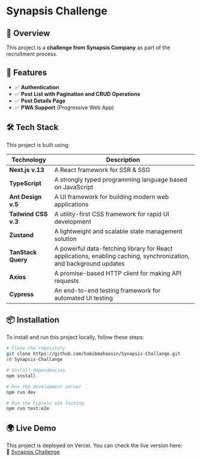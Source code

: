 # Synapsis Challenge

## 📌 Overview

This project is a **challenge from Synapsis Company** as part of the recruitment process.

## 🚀 Features

- ✅ **Authentication**
- ✅ **Post List with Pagination and CRUD Operations**
- ✅ **Post Details Page**
- ✅ **PWA Support** (Progressive Web App)

## 🛠 Tech Stack

This project is built using:

| Technology           | Description                                                                                                        |
| -------------------- | ------------------------------------------------------------------------------------------------------------------ |
| **Next.js v.13**     | A React framework for SSR & SSG                                                                                    |
| **TypeScript**       | A strongly typed programming language based on JavaScript                                                          |
| **Ant Design v.5**   | A UI framework for building modern web applications                                                                |
| **Tailwind CSS v.3** | A utility-first CSS framework for rapid UI development                                                             |
| **Zustand**          | A lightweight and scalable state management solution                                                               |
| **TanStack Query**   | A powerful data-fetching library for React applications, enabling caching, synchronization, and background updates |
| **Axios**            | A promise-based HTTP client for making API requests                                                               |
| **Cypress**          | An end-to-end testing framework for automated UI testing                                                           |

## 📦 Installation

To install and run this project locally, follow these steps:

```bash
# Clone the repository
git clone https://github.com/habibmahaasin/Synapsis-Challange.git
cd Synapsis-Challange

# Install dependencies
npm install

# Run the development server
npm run dev

# Run the Cypress e2e Testing
npm run test:e2e
```

## 🌍 Live Demo

This project is deployed on Vercel. You can check the live version here:  
🔗 [Synapsis Challenge](https://synapsis-challange.vercel.app/)

